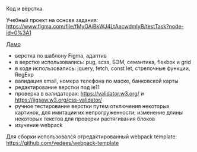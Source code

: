 Код и вёрстка.

Учебный проект на основе задания: https://www.figma.com/file/fMyOAiBkWJ4LtAacwdmIyB/testTask?node-id=0%3A1

[Демо](https://mich-man.ru/projects/hely-fly-pages/)

- верстка по шаблону Figma, адаптив
- в верстке использовались: pug, scss, БЭМ, семантика, flexbox и grid
- в коде использовались: jquery, fetch, const let, стрелочные функции, RegExp
- валидация email, номера телефона по маске, банковской карты
- редактирование верстки под ie11
- проверка в валидаторах: https://validator.w3.org/ и https://jigsaw.w3.org/css-validator/
- ручное тестирование верстки путем отключения некоторых картинок, для имитации их непрогруженности; изменение длины некоторых текстов для проверки растягивания блоков
- изучение webpack

Для сборки использовался отредактированный webpack template: https://github.com/vedees/webpack-template
